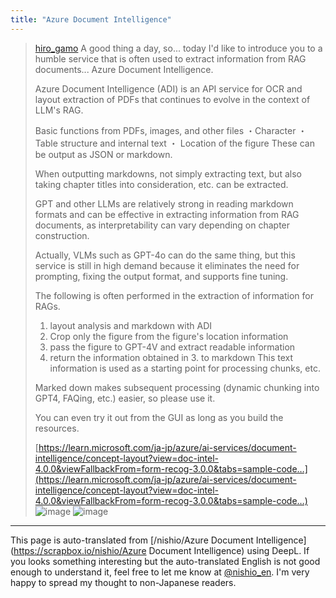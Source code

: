 ```yaml
---
title: "Azure Document Intelligence"
---
```


> [hiro_gamo](https://x.com/hiro_gamo/status/1799104021703405829) A good thing a day, so... today I'd like to introduce you to a humble service that is often used to extract information from RAG documents... Azure Document Intelligence.
>
>  Azure Document Intelligence (ADI) is an API service for OCR and layout extraction of PDFs that continues to evolve in the context of LLM's RAG.
>
>  Basic functions from PDFs, images, and other files
>  ・Character
>  ・Table structure and internal text
>  ・ Location of the figure
>  These can be output as JSON or markdown.
>
>  When outputting markdowns, not simply extracting text, but also taking chapter titles into consideration, etc. can be extracted.
>
>  GPT and other LLMs are relatively strong in reading markdown formats and can be effective in extracting information from RAG documents, as interpretability can vary depending on chapter construction.
>
>  Actually, VLMs such as GPT-4o can do the same thing, but this service is still in high demand because it eliminates the need for prompting, fixing the output format, and supports fine tuning.
>
>  The following is often performed in the extraction of information for RAGs.
>  1. layout analysis and markdown with ADI
>  2. Crop only the figure from the figure's location information
>  3. pass the figure to GPT-4V and extract readable information
>  4. return the information obtained in 3. to markdown
>  This text information is used as a starting point for processing chunks, etc.
>
>  Marked down makes subsequent processing (dynamic chunking into GPT4, FAQing, etc.) easier, so please use it.
>
>  You can even try it out from the GUI as long as you build the resources.
>
>  [https://learn.microsoft.com/ja-jp/azure/ai-services/document-intelligence/concept-layout?view=doc-intel-4.0.0&viewFallbackFrom=form-recog-3.0.0&tabs=sample-code…](https://learn.microsoft.com/ja-jp/azure/ai-services/document-intelligence/concept-layout?view=doc-intel-4.0.0&viewFallbackFrom=form-recog-3.0.0&tabs=sample-code…)
>  ![image](https://pbs.twimg.com/media/GPerwIEbEAAmI9O?format=png&name=medium#.png) ![image](https://pbs.twimg.com/media/GPeuFiQaoAAZioi?format=jpg&name=large#.png)


---
This page is auto-translated from [/nishio/Azure Document Intelligence](https://scrapbox.io/nishio/Azure Document Intelligence) using DeepL. If you looks something interesting but the auto-translated English is not good enough to understand it, feel free to let me know at [@nishio_en](https://twitter.com/nishio_en). I'm very happy to spread my thought to non-Japanese readers.